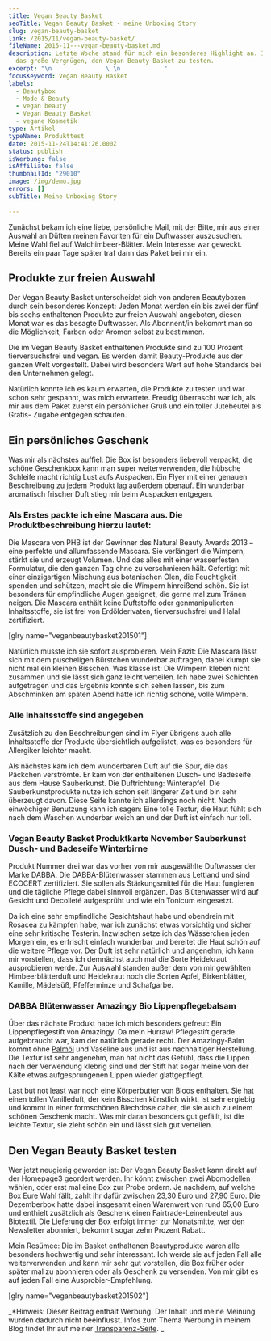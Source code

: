 ```yaml
---
title: Vegan Beauty Basket
seoTitle: Vegan Beauty Basket - meine Unboxing Story
slug: vegan-beauty-basket
link: /2015/11/vegan-beauty-basket/
fileName: 2015-11---vegan-beauty-basket.md
description: Letzte Woche stand für mich ein besonderes Highlight an. Ich hatte
  das große Vergnügen, den Vegan Beauty Basket zu testen.
excerpt: "\n               \ \n            "
focusKeyword: Vegan Beauty Basket
labels:
  - Beautybox
  - Mode & Beauty
  - vegan beauty
  - Vegan Beauty Basket
  - vegane Kosmetik
type: Artikel
typeName: Produkttest
date: 2015-11-24T14:41:26.000Z
status: publish
isWerbung: false
isAffiliate: false
thumbnailId: "29010"
image: /img/demo.jpg
errors: []
subTitle: Meine Unboxing Story
  
---
```


Zunächst bekam ich eine liebe, persönliche Mail, mit der Bitte, mir aus einer
Auswahl an Düften meinen Favoriten für ein Duftwasser auszusuchen. Meine Wahl
fiel auf Waldhimbeer-Blätter. Mein Interesse war geweckt. Bereits ein paar Tage
später traf dann das Paket bei mir ein.

## Produkte zur freien Auswahl

Der Vegan Beauty Basket unterscheidet sich von anderen Beautyboxen durch sein
besonderes Konzept: Jeden Monat werden ein bis zwei der fünf bis sechs
enthaltenen Produkte zur freien Auswahl angeboten, diesen Monat war es das
besagte Duftwasser. Als Abonnent/in bekommt man so die Möglichkeit, Farben oder
Aromen selbst zu bestimmen.

Die im Vegan Beauty Basket enthaltenen Produkte sind zu 100 Prozent
tierversuchsfrei und vegan. Es werden damit Beauty-Produkte aus der ganzen Welt
vorgestellt. Dabei wird besonders Wert auf hohe Standards bei den Unternehmen
gelegt.

Natürlich konnte ich es kaum erwarten, die Produkte zu testen und war schon sehr
gespannt, was mich erwartete. Freudig überrascht war ich, als mir aus dem Paket
zuerst ein persönlicher Gruß und ein toller Jutebeutel als Gratis- Zugabe
entgegen schauten.

## Ein persönliches Geschenk

Was mir als nächstes auffiel: Die Box ist besonders liebevoll verpackt, die
schöne Geschenkbox kann man super weiterverwenden, die hübsche Schleife macht
richtig Lust aufs Auspacken. Ein Flyer mit einer genauen Beschreibung zu jedem
Produkt lag außerdem obenauf. Ein wunderbar aromatisch frischer Duft stieg mir
beim Auspacken entgegen.

### Als Erstes packte ich eine Mascara aus. Die Produktbeschreibung hierzu lautet:

Die Mascara von PHB ist der Gewinner des Natural Beauty Awards 2013 – eine
perfekte und allumfassende Mascara. Sie verlängert die Wimpern, stärkt sie und
erzeugt Volumen. Und das alles mit einer wasserfesten Formulatur, die den ganzen
Tag ohne zu verschmieren hält. Gefertigt mit einer einzigartigen Mischung aus
botanischen Ölen, die Feuchtigkeit spenden und schützen, macht sie die Wimpern
hinreißend schön. Sie ist besonders für empfindliche Augen geeignet, die gerne
mal zum Tränen neigen. Die Mascara enthält keine Duftstoffe oder
genmanipulierten Inhaltsstoffe, sie ist frei von Erdölderivaten,
tierversuchsfrei und Halal zertifiziert.

[glry name="veganbeautybasket201501"]

Natürlich musste ich sie sofort ausprobieren. Mein Fazit: Die Mascara lässt sich
mit dem puscheligen Bürstchen wunderbar auftragen, dabei klumpt sie nicht mal
ein kleinen Bisschen. Was klasse ist: Die Wimpern kleben nicht zusammen und sie
lässt sich ganz leicht verteilen. Ich habe zwei Schichten aufgetragen und das
Ergebnis konnte sich sehen lassen, bis zum Abschminken am späten Abend hatte ich
richtig schöne, volle Wimpern.

### Alle Inhaltsstoffe sind angegeben

Zusätzlich zu den Beschreibungen sind im Flyer übrigens auch alle Inhaltsstoffe
der Produkte übersichtlich aufgelistet, was es besonders für Allergiker leichter
macht.

Als nächstes kam ich dem wunderbaren Duft auf die Spur, die das Päckchen
verströmte. Er kam von der enthaltenen Dusch- und Badeseife aus dem Hause
Sauberkunst. Die Duftrichtung: Winterapfel. Die Sauberkunstprodukte nutze ich
schon seit längerer Zeit und bin sehr überzeugt davon. Diese Seife kannte ich
allerdings noch nicht. Nach einwöchiger Benutzung kann ich sagen: Eine tolle
Textur, die Haut fühlt sich nach dem Waschen wunderbar weich an und der Duft ist
einfach nur toll.

### Vegan Beauty Basket Produktkarte November Sauberkunst Dusch- und Badeseife Winterbirne

Produkt Nummer drei war das vorher von mir ausgewählte Duftwasser der Marke
DABBA. Die DABBA-Blütenwasser stammen aus Lettland und sind ECOCERT
zertifiziert. Sie sollen als Stärkungsmittel für die Haut fungieren und die
tägliche Pflege dabei sinnvoll ergänzen. Das Blütenwasser wird auf Gesicht und
Decolleté aufgesprüht und wie ein Tonicum eingesetzt.

Da ich eine sehr empfindliche Gesichtshaut habe und obendrein mit Rosacea zu
kämpfen habe, war ich zunächst etwas vorsichtig und sicher eine sehr kritische
Testerin. Inzwischen setze ich das Wässerchen jeden Morgen ein, es erfrischt
einfach wunderbar und bereitet die Haut schön auf die weitere Pflege vor. Der
Duft ist sehr natürlich und angenehm, ich kann mir vorstellen, dass ich
demnächst auch mal die Sorte Heidekraut ausprobieren werde. Zur Auswahl standen
außer dem von mir gewählten Himbeerblätterduft und Heidekraut noch die Sorten
Apfel, Birkenblätter, Kamille, Mädelsüß, Pfefferminze und Schafgarbe.

### DABBA Blütenwasser Amazingy Bio Lippenpflegebalsam

Über das nächste Produkt habe ich mich besonders gefreut: Ein Lippenpflegestift
von Amazingy. Da mein Hurraw! Pflegestift gerade aufgebraucht war, kam der
natürlich gerade recht. Der Amazingy-Balm kommt ohne [Palmöl](/2015/05/palmoel/)
und Vaseline aus und ist aus nachhaltiger Herstellung. Die Textur ist sehr
angenehm, man hat nicht das Gefühl, dass die Lippen nach der Verwendung klebrig
sind und der Stift hat sogar meine von der Kälte etwas aufgesprungenen Lippen
wieder glattgepflegt.

Last but not least war noch eine Körperbutter von Bloos enthalten. Sie hat einen
tollen Vanilleduft, der kein Bisschen künstlich wirkt, ist sehr ergiebig und
kommt in einer formschönen Blechdose daher, die sie auch zu einem schönen
Geschenk macht. Was mir daran besonders gut gefällt, ist die leichte Textur, sie
zieht schön ein und lässt sich gut verteilen.

## Den Vegan Beauty Basket testen

Wer jetzt neugierig geworden ist: Der Vegan Beauty Basket kann direkt auf der
Homepage3 geordert werden. Ihr könnt zwischen zwei Abomodellen wählen, oder erst
mal eine Box zur Probe ordern. Je nachdem, auf welche Box Eure Wahl fällt, zahlt
ihr dafür zwischen 23,30 Euro und 27,90 Euro. Die Dezemberbox hatte dabei
insgesamt einen Warenwert von rund 65,00 Euro und enthielt zusätzlich als
Geschenk einen Fairtrade-Leinenbeutel aus Biotextil. Die Lieferung der Box
erfolgt immer zur Monatsmitte, wer den Newsletter abonniert, bekommt sogar zehn
Prozent Rabatt.

Mein Resümee: Die im Basket enthaltenen Beautyprodukte waren alle besonders
hochwertig und sehr interessant. Ich werde sie auf jeden Fall alle
weiterverwenden und kann mir sehr gut vorstellen, die Box früher oder später mal
zu abonnieren oder als Geschenk zu versenden. Von mir gibt es auf jeden Fall
eine Ausprobier-Empfehlung.

[glry name="veganbeautybasket201502"]

_\*Hinweis: Dieser Beitrag enthält Werbung. Der Inhalt und meine Meinung wurden
dadurch nicht beeinflusst. Infos zum Thema Werbung in meinem Blog findet Ihr auf
meiner [Transparenz-Seite](/werbung/). _

  